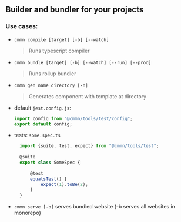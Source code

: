 ## Builder and bundler for your projects

### Use cases:
* `cmmn compile [target] [-b] [--watch]`
  > Runs typescript compiler
  
* `cmmn bundle [target] [-b] [--watch] [--run] [--prod]`
  > Runs rollup bundler
  
* `cmmn gen name directory [-n]`
  > Generates component with template at directory

* default `jest.config.js`:
    ```typescript
    import config from "@cmmn/tools/test/config";
    export default config;
    ```
  
* tests: `some.spec.ts`
  ```typescript
    import {suite, test, expect} from "@cmmn/tools/test";
    
    @suite
    export class SomeSpec {
    
        @test
        equalsTest() {
            expect(1).toBe(2);
        }
    }
    ```
* `cmmn serve [-b]`
  serves bundled website (-b serves all websites in monorepo)